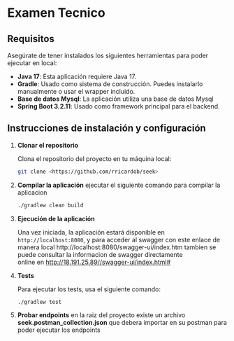 # Examen Tecnico

## Requisitos

Asegúrate de tener instalados los siguientes herramientas para poder ejecutar en local:

- **Java 17**: Esta aplicación requiere Java 17.
- **Gradle**: Usado como sistema de construcción. Puedes instalarlo manualmente o usar el wrapper incluido.
- **Base de datos Mysql**: La aplicación utiliza una base de datos Mysql
- **Spring Boot 3.2.11**: Usado como framework principal para el backend.

## Instrucciones de instalación y configuración

1. **Clonar el repositorio**

   Clona el repositorio del proyecto en tu máquina local:

   ```bash
   git clone <https://github.com/rricardob/seek>
   ```
   
2. **Compilar la aplicación**
   ejecutar el siguiente comando para compilar la aplicacion
   ```bash
   ./gradlew clean build
   ```
3. **Ejecución de la aplicación**

   Una vez iniciada, la aplicación estará disponible en `http://localhost:8080`, y para acceder al swagger con este enlace de
   manera local http://localhost:8080/swagger-ui/index.htm
   tambien se puede consultar la informacion de swagger directamente  
   online en http://18.191.25.89//swagger-ui/index.html#

4. **Tests**

   Para ejecutar los tests, usa el siguiente comando:

   ```bash
   ./gradlew test
   ```
5. **Probar endpoints**
   en la raiz del proyecto existe un archivo **seek.postman_collection.json**
   que debera importar en su postman para poder ejecutar los endpoints